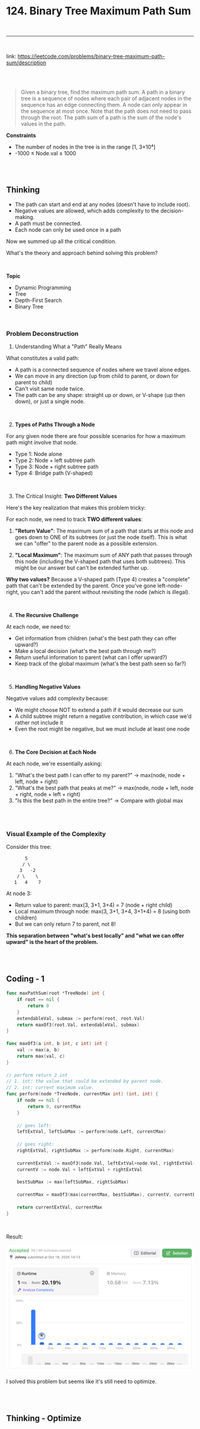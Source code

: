 # 124. Binary Tree Maximum Path Sum

<br>


----

<br>

link: https://leetcode.com/problems/binary-tree-maximum-path-sum/description

<br>
<br>

> Given a binary tree, find the maximum path sum. A path in a binary tree is a sequence of nodes where each pair of adjacent nodes in the sequence has an edge connecting them. A node can only appear in the sequence at most once. Note that the path does not need to pass through the root.
> The path sum of a path is the sum of the node's values in the path.
 
**Constraints**

* The number of nodes in the tree is in the range [1, 3×10⁴]
* -1000 ≤ Node.val ≤ 1000

<br>
<br>

## Thinking

* The path can start and end at any nodes (doesn't have to include root).
* Negative values are allowed, which adds complexity to the decision-making.
* A path must be connected.
* Each node can only be used once in a path

Now we summed up all the critical condition.

What's the theory and approach behind solving this problem?

<br>

**Topic**

* Dynamic Programming
* Tree
* Depth-First Search
* Binary Tree

<br>

### Problem Deconstruction

1. Understanding What a "Path" Really Means

What constitutes a valid path:

* A path is a connected sequence of nodes where we travel alone edges.
* We can move in any direction (up from child to parent, or down for parent to child)
* Can't visit same node twice.
* The path can be any shape: straight up or down, or V-shape (up then down), or just a single node.

<br>

2. **Types of Paths Through a Node**

For any given node there are four possible scenarios for how a maximum path might involve that node.

* Type 1: Node alone
* Type 2: Node + left subtree path
* Type 3: Node + right subtree path
* Type 4: Bridge path (V-shaped)

<br>

3. The Critical Insight: **Two Different Values**

Here's the key realization that makes this problem tricky:

For each node, we need to track **TWO different values**:

1. **"Return Value"**: The maximum sum of a path that starts at this node and goes down to ONE of its subtrees (or just the node itself). This is what we can "offer" to the parent node as a possible extension.

2. **"Local Maximum"**: The maximum sum of ANY path that passes through this node (including the V-shaped path that uses both subtrees). This might be our answer but can't be extended further up.

**Why two values?** Because a V-shaped path (Type 4) creates a "complete" path that can't be extended by the parent. Once you've gone left-node-right, you can't add the parent without revisiting the node (which is illegal).

<br>

4. **The Recursive Challenge**

At each node, we need to:
- Get information from children (what's the best path they can offer upward?)
- Make a local decision (what's the best path through me?)
- Return useful information to parent (what can I offer upward?)
- Keep track of the global maximum (what's the best path seen so far?)

<br>

5. **Handling Negative Values**

Negative values add complexity because:
- We might choose NOT to extend a path if it would decrease our sum
- A child subtree might return a negative contribution, in which case we'd rather not include it
- Even the root might be negative, but we must include at least one node

<br>

6. **The Core Decision at Each Node**

At each node, we're essentially asking:
1. "What's the best path I can offer to my parent?" → max(node, node + left, node + right)
2. "What's the best path that peaks at me?" → max(node, node + left, node + right, node + left + right)
3. "Is this the best path in the entire tree?" → Compare with global max

<br>
<br>

### Visual Example of the Complexity

Consider this tree:
```
       5
      / \
     3   -2
    / \    \
   1   4    7
```

At node 3:
* Return value to parent: max(3, 3+1, 3+4) = 7 (node + right child)
* Local maximum through node: max(3, 3+1, 3+4, 3+1+4) = 8 (using both children)
* But we can only return 7 to parent, not 8!

__This separation between "what's best locally" and "what we can offer upward" is the heart of the problem.__

<br>
<br>

## Coding - 1

```go
func maxPathSum(root *TreeNode) int {
	if root == nil {
		return 0
	}
	extendableVal, submax := perform(root, root.Val)
	return maxOf3(root.Val, extendableVal, submax)
}

func maxOf3(a int, b int, c int) int {
	val := max(a, b)
	return max(val, c)
}

// perform return 2 int
// 1. int: the value that could be extended by parent node.
// 2. int: current maximum value.
func perform(node *TreeNode, currentMax int) (int, int) {
	if node == nil {
		return 0, currentMax
	}

	// goes left:
	leftExtVal, leftSubMax := perform(node.Left, currentMax)

	// goes right:
	rightExtVal, rightSubMax := perform(node.Right, currentMax)

	currentExtVal := maxOf3(node.Val, leftExtVal+node.Val, rightExtVal+node.Val)
	currentV := node.Val + leftExtVal + rightExtVal

	bestSubMax := max(leftSubMax, rightSubMax)

	currentMax = maxOf3(max(currentMax, bestSubMax), currentV, currentExtVal)

	return currentExtVal, currentMax
}
```


<br>

Result:

![1.png](imgs/1.png)

I solved this problem but seems like it's still need to optimize.

<br>
<br>

## Thinking - Optimize

